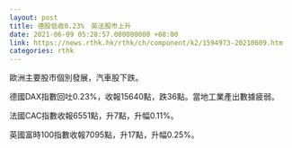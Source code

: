 ```yaml
---
layout: post
title: 德股低收0.23%　英法股市上升
date: 2021-06-09 05:28:57.000000000 +08:00
link: https://news.rthk.hk/rthk/ch/component/k2/1594973-20210609.htm
categories: rthk
---
```


歐洲主要股市個別發展，汽車股下跌。

德國DAX指數回吐0.23%，收報15640點，跌36點。當地工業產出數據疲弱。

法國CAC指數收報6551點，升7點，升幅0.11%。

英國富時100指數收報7095點，升17點，升幅0.25%。
